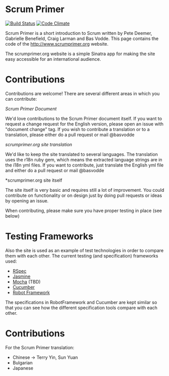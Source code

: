 Scrum Primer
====================
[![Build Status](https://travis-ci.org/basvodde/scrumprimer.png?branch=master)](https://travis-ci.org/basvodde/scrumprimer)
[![Code Climate](https://codeclimate.com/github/basvodde/scrumprimer.png)](https://codeclimate.com/github/basvodde/scrumprimer)

Scrum Primer is a short introduction to Scrum written by Pete Deemer, Gabrielle Benefield, Craig Larman and Bas Vodde. This page contains the code of the http://www.scrumprimer.org website.

The scrumprimer.org website is a simple Sinatra app for making the site easy accessible for an international audience.

Contributions
============

Contributions are welcome!
There are several different areas in which you can contribute:

*Scrum Primer Document*

We'd love contributions to the Scrum Primer document itself. If you want to request a change request for the English version, please open an issue with "document change" tag. If you wish to contribute a translation or to a translation, please either do a pull request or mail @basvodde

*scrumprimer.org site translation*

We'd like to keep the site translated to several languages. The translation uses the r18n ruby gem, which means the extracted language strings are in the i18n yml files. If you want to contribute, just translate the English yml file and either do a pull request or mail @basvodde

*scrumprimer.org site itself

The site itself is very basic and requires still a lot of improvement. You could contribute on functionality or on design just by doing pull requests or ideas by opening an issue.

When contributing, please make sure you have proper testing in place (see below)

Testing Frameworks
============
Also the site is used as an example of test technologies in order to compare them with each other. The current testing (and specification) frameworks used:

* [RSpec](https://github.com/rspec/rspec)
* [Jasmine](https://jasmine.github.io/)
* [Mocha](https://github.com/mochajs/mocha) (TBD)
* [Cucumber](https://github.com/cucumber/cucumber)
* [Robot Framework](http://code.google.com/p/robotframework/)

The specifications in RobotFramework and Cucumber are kept similar so that you can see how the different specification tools compare with each other.

Contributions
============

For the Scrum Primer translation:
* Chinese -> Terry Yin, Sun Yuan
* Bulgarian
* Japanese




